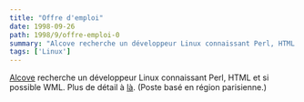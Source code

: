 ```yaml
---
title: "Offre d'emploi"
date: 1998-09-26
path: 1998/9/offre-emploi-0
summary: "Alcove recherche un développeur Linux connaissant Perl, HTML et si possible WML."
tags: ['Linux']
---
```


<P>
<A HREF="http://www.alcove.fr/">Alcove</A> recherche un développeur
Linux connaissant Perl, HTML et si possible WML. Plus de détail à <A HREF="http://www.alcove.fr/recrutement/index.html">là</A>. (Poste basé
en région parisienne.)
</P>



